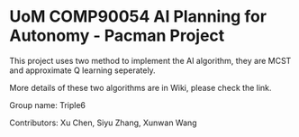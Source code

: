 # UoM COMP90054 AI Planning for Autonomy - Pacman Project

This project uses two method to implement the AI algorithm, they are MCST and approximate Q learning seperately.

More details of these two algorithms are in Wiki, please check the link.

Group name: Triple6

Contributors: Xu Chen, Siyu Zhang, Xunwan Wang

